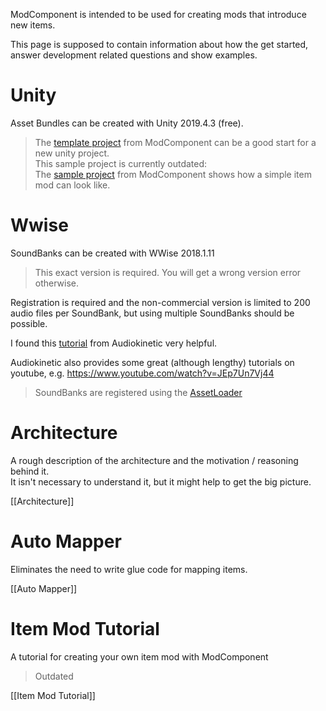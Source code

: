 ModComponent is intended to be used for creating mods that introduce new items.

This page is supposed to contain information about how the get started, answer development related questions and show examples.

# Unity
Asset Bundles can be created with Unity 2019.4.3 (free).

> The [template project](https://github.com/ds5678/ModComponent/tree/master/Template/Unity) from ModComponent can be a good start for a new unity project.<br>
> This sample project is currently outdated:<br>
> The [sample project](https://github.com/ds5678/ModComponent/tree/master/Sample) from ModComponent shows how a simple item mod can look like.  

# Wwise
SoundBanks can be created with WWise 2018.1.11
> This exact version is required. You will get a wrong version error otherwise.

Registration is required and the non-commercial version is limited to 200 audio files per SoundBank, but using multiple SoundBanks should be possible.

I found this [tutorial](https://www.audiokinetic.com/courses/wwise101/?source=wwise101&id=quick_start_from_silence_to_sound#read) from Audiokinetic very helpful.

Audiokinetic also provides some great (although lengthy) tutorials on youtube, e.g. <https://www.youtube.com/watch?v=JEp7Un7Vj44>

> SoundBanks are registered using the [AssetLoader](https://github.com/ds5678/AssetLoader)


# Architecture

A rough description of the architecture and the motivation / reasoning behind it.<br/>
It isn't necessary to understand it, but it might help to get the big picture.

[[Architecture]]

# Auto Mapper

Eliminates the need to write glue code for mapping items.

[[Auto Mapper]]

# Item Mod Tutorial

A tutorial for creating your own item mod with ModComponent

> Outdated

[[Item Mod Tutorial]]
